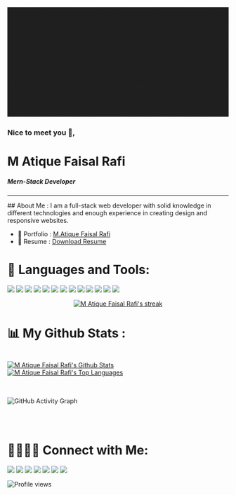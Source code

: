 <img src="./images/M Atique Faisal Rafi (1).gif"  width="1000" height="250">

### Nice to meet you 👋,


# M Atique Faisal Rafi

##### Mern-Stack Developer
<hr>
## About Me :
I am a full-stack web developer with solid knowledge in different technologies and enough experience in creating design and responsive websites.

- 📝 Portfolio : [M.Atique Faisal Rafi](https://matiquefasialrafi.netlify.app/)
- 📄 Resume : [Download Resume](https://docs.google.com/document/d/12Ycj6MxZY0LYDQn8oB0ZkVJQqp18Oovso-qvhoXt6Ws/edit?usp=sharing)



# 🚀 Languages and Tools:


<p align="left">
<img src="https://img.icons8.com/color/48/000000/c-plus-plus-logo.png"/>
<img src="https://img.icons8.com/color/48/000000/css3.png"/>
<img src="https://img.icons8.com/color/48/000000/html-5--v1.png"/>
<img src="https://img.icons8.com/color/50/000000/bootstrap.png"/>
<img src="https://img.icons8.com/color/50/000000/javascript--v1.png"/>
<img src="https://img.icons8.com/cute-clipart/50/000000/react-native.png"/>
<img src="https://img.icons8.com/color/48/000000/material-ui.png"/>
<img src="https://img.icons8.com/color/48/000000/firebase.png"/>
<img src="https://img.icons8.com/color/48/000000/mongodb.png"/>
 <img src="https://img.icons8.com/color/48/000000/heroku.png"/>
 <img src="https://img.icons8.com/color/48/000000/nodejs.png"/>
 <img src="https://img.icons8.com/color/48/000000/redux.png"/>
 <img src="https://img.icons8.com/color/48/000000/sass.png"/>
 </p>
 
 <p align="center">
    <a href="https://github.com/matiquefaisal/github-readme-streak-stats">
        <img title="🔥 Get streak stats for your profile at git.io/streak-stats" alt="M Atique Faisal Rafi's streak" src="https://github-readme-streak-stats.herokuapp.com/?user=matiquefaisal&theme=black-ice&hide_border=true&stroke=0000&background=060A0CD0"/>
    </a>
</p>
 

 
 
# 📊 My Github Stats :

 <br/>
    <a href="https://github.com/matiquefaisal/github-readme-stats"><img alt="M Atique Faisal Rafi's Github Stats" src="https://github-readme-stats.vercel.app/api?username=matiquefaisal&show_icons=true&count_private=true&theme=react&hide_border=true&bg_color=0D1117" /></a>
  <a href="https://github.com/matiquefaisal/github-readme-stats"><img alt="M Atique Faisal Rafi's Top Languages" src="https://github-readme-stats.vercel.app/api/top-langs/?username=matiquefaisal&langs_count=8&count_private=true&layout=compact&theme=react&hide_border=true&bg_color=0D1117" /></a>
  <br/>
  
  <br/>
<br/>

![GitHub Activity Graph](https://activity-graph.herokuapp.com/graph?username=matiquefaisal&bg_color=0D1117&color=5BCDEC&line=5BCDEC&point=FFFFFF&hide_border=true)  

<br/>
<br/>


 


 







 

# 👨‍👩‍👦‍👦 Connect with Me:
<p align="left">
<a href = "https://www.facebook.com/matiquefaisalrafi/"><img src="https://img.icons8.com/color/48/000000/facebook-new.png"/></a>
<a href = "https://www.linkedin.com/in/matiquefaisalrafi/"><img src="https://img.icons8.com/fluent/48/000000/linkedin.png"/></a>
<a href = "https://twitter.com/matiquefaisal"><img src="https://img.icons8.com/fluent/48/000000/twitter.png"/></a>
<a href = "https://www.instagram.com/matiquefaisalrafi//"><img src="https://img.icons8.com/fluent/48/000000/instagram-new.png"/></a>
<a href = "https://myaccount.google.com/u/2/?hl=en"><img src="https://img.icons8.com/color/48/000000/youtube-play.png"/></a>
<a href = "https://matiquefaisalrafi@gmail.com"><img src="https://img.icons8.com/color/48/000000/gmail-new.png"/></a>
 <a href = "https://myaccount.google.com/u/2/?hl=en"><img src="https://img.icons8.com/external-tal-revivo-shadow-tal-revivo/45/000000/external-researchgate-a-social-networking-site-for-scientists-and-researchers-to-share-papers-logo-shadow-tal-revivo.png"/></a>













![Profile views](https://gpvc.arturio.dev/matiquefaisal)  
